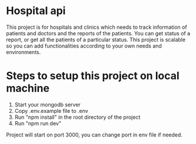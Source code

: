 # Hospital api
This project is for hospitals and clinics which needs to track information of patients and doctors and the reports of the patients. You can get status of a report, or get all the patients of a particular status. This project is scalable so you can add functionalities according to your own needs and environments.

# Steps to setup this project on local machine

1. Start your mongodb server
2. Copy .env.example file to .env
3. Run "npm install" in the root directory of the project
4. Run "npm run dev"

Project will start on port 3000, you can change port in env file if needed.